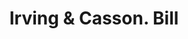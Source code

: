 ---
doi: 10.7916/D8RJ5WJ6
date_other: '1880'
date_other_textual: 1880-1889
form: printed ephemera
genre:
- Invoices
name:
- Irving & Casson
object_in_context_url: https://biggert.cul.columbia.edu/items/view/ave_biggert_00394
subject_hierarchical_geographic:
- Boston, Massachusetts, United States
subject_name:
- Irving & Casson
title: Irving & Casson. Bill
sort_title: Irving & Casson. Bill
call_number: ave_biggert_00394
coordinates:
- 42.35805555555556,-71.06361111111111
pid: ave_biggert_00394
identifiers: ave_biggert_00394
canvas_id: ldpd:395668
permalink: "/items/ave_biggert_00394/"
layout: iiif-image-page
---